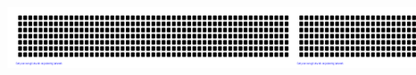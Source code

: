 <div style="display:flex;">
 <img align="center" src="https://github.com/Xerabmulac/Txt0/blob/main/gitartwork.svg" />
 <img align="center" src="https://github.com/Xerabmulac/Txt1/blob/main/gitartwork.svg" />
 <img align="center" src="https://raw.githubusercontent.com/dunkerbunker/dunkerbunker/output/github-contribution-grid-snake.svg#gh-light-mode-only" />
</div>
